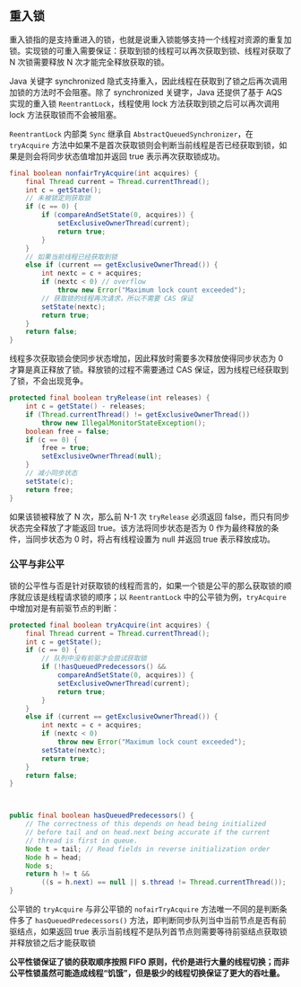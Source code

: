 ## 重入锁

重入锁指的是支持重进入的锁，也就是说重入锁能够支持一个线程对资源的重复加锁。实现锁的可重入需要保证：获取到锁的线程可以再次获取到锁、线程对获取了 N 次锁需要释放 N 次才能完全释放获取的锁。

Java 关键字 synchronized 隐式支持重入，因此线程在获取到了锁之后再次调用加锁的方法时不会阻塞。除了 synchronized 关键字，Java 还提供了基于 AQS 实现的重入锁 ```ReentrantLock```，线程使用 lock 方法获取到锁之后可以再次调用 lock 方法获取锁而不会被阻塞。

`ReentrantLock` 内部类 `Sync` 继承自 `AbstractQueuedSynchronizer`，在 `tryAcquire` 方法中如果不是首次获取锁则会判断当前线程是否已经获取到锁，如果是则会将同步状态值增加并返回 true 表示再次获取锁成功。
```java
final boolean nonfairTryAcquire(int acquires) {
    final Thread current = Thread.currentThread();
    int c = getState();
    // 未被锁定则获取锁
    if (c == 0) {
        if (compareAndSetState(0, acquires)) {
            setExclusiveOwnerThread(current);
            return true;
        }
    }
    // 如果当前线程已经获取到锁
    else if (current == getExclusiveOwnerThread()) {
        int nextc = c + acquires;
        if (nextc < 0) // overflow
            throw new Error("Maximum lock count exceeded");
        // 获取锁的线程再次请求，所以不需要 CAS 保证
        setState(nextc);
        return true;
    }
    return false;
}
```
线程多次获取锁会使同步状态增加，因此释放时需要多次释放使得同步状态为 0 才算是真正释放了锁。释放锁的过程不需要通过 CAS 保证，因为线程已经获取到了锁，不会出现竞争。
```java
protected final boolean tryRelease(int releases) {
    int c = getState() - releases;
    if (Thread.currentThread() != getExclusiveOwnerThread())
        throw new IllegalMonitorStateException();
    boolean free = false;
    if (c == 0) {
        free = true;
        setExclusiveOwnerThread(null);
    }
    // 减小同步状态
    setState(c);
    return free;
}
```
如果该锁被释放了 N 次，那么前 N-1 次 ```tryRelease``` 必须返回 false，而只有同步状态完全释放了才能返回 true。该方法将同步状态是否为 0 作为最终释放的条件，当同步状态为 0 时，将占有线程设置为 null 并返回 true 表示释放成功。

### 公平与非公平

锁的公平性与否是针对获取锁的线程而言的，如果一个锁是公平的那么获取锁的顺序就应该是线程请求锁的顺序；以 `ReentrantLock` 中的公平锁为例，`tryAcquire` 中增加对是有前驱节点的判断：
```java
protected final boolean tryAcquire(int acquires) {
    final Thread current = Thread.currentThread();
    int c = getState();
    if (c == 0) {
        // 队列中没有前驱才会尝试获取锁
        if (!hasQueuedPredecessors() &&
            compareAndSetState(0, acquires)) {
            setExclusiveOwnerThread(current);
            return true;
        }
    }
    else if (current == getExclusiveOwnerThread()) {
        int nextc = c + acquires;
        if (nextc < 0)
            throw new Error("Maximum lock count exceeded");
        setState(nextc);
        return true;
    }
    return false;
}



public final boolean hasQueuedPredecessors() {
    // The correctness of this depends on head being initialized
    // before tail and on head.next being accurate if the current
    // thread is first in queue.
    Node t = tail; // Read fields in reverse initialization order
    Node h = head;
    Node s;
    return h != t &&
        ((s = h.next) == null || s.thread != Thread.currentThread());
}
```
公平锁的 ```tryAcquire``` 与非公平锁的 ```nofairTryAcquire``` 方法唯一不同的是判断条件多了 ```hasQueuedPredecessors()``` 方法，即判断同步队列当中当前节点是否有前驱结点，如果返回 true 表示当前线程不是队列首节点则需要等待前驱结点获取锁并释放锁之后才能获取锁

**公平性锁保证了锁的获取顺序按照 FIFO 原则，代价是进行大量的线程切换；而非公平性锁虽然可能造成线程“饥饿”，但是极少的线程切换保证了更大的吞吐量。**
